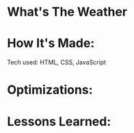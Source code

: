 <div id="header" >
 <h1  class="heading-element" dir="auto">What's The Weather</h1>
</div>

<div id="header" >
 <h1 class="heading-element" dir="auto">How It's Made:</h1>
 Tech used: HTML, CSS, JavaScript
</div>


<div id="header" >
 <h1 class="heading-element" dir="auto">Optimizations:</h1>
</div>

<div id="header">
 <h1 class="heading-element" dir="auto">Lessons Learned:</h1>
</div>
